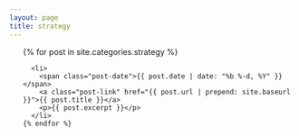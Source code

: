 ```yaml
---
layout: page
title: strategy
---
```



<div class="strategy">

  <ul class="posts">
    {% for post in site.categories.strategy %}

      <li>
        <span class="post-date">{{ post.date | date: "%b %-d, %Y" }}</span>
        <a class="post-link" href="{{ post.url | prepend: site.baseurl }}">{{ post.title }}</a>
        <p>{{ post.excerpt }}</p>
      </li>
    {% endfor %}
  </ul>


</div>
